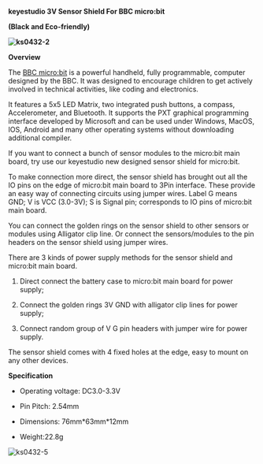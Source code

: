 **keyestudio 3V Sensor Shield For BBC micro:bit**

**(Black and Eco-friendly)**

**![ks0432-2](media/9ca2c76d98c9969ea34121880007277e.jpeg)**

**Overview**

The [BBC micro:bit](http://microbit.org/guide/features/) is a powerful handheld,
fully programmable, computer designed by the BBC. It was designed to encourage
children to get actively involved in technical activities, like coding and
electronics.

It features a 5x5 LED Matrix, two integrated push buttons, a compass,
Accelerometer, and Bluetooth. It supports the PXT graphical programming
interface developed by Microsoft and can be used under Windows, MacOS, IOS,
Android and many other operating systems without downloading additional
compiler.

If you want to connect a bunch of sensor modules to the micro:bit main board,
try use our keyestudio new designed sensor shield for micro:bit.

To make connection more direct, the sensor shield has brought out all the IO
pins on the edge of micro:bit main board to 3Pin interface. These provide an
easy way of connecting circuits using jumper wires. Label G means GND; V is VCC
(3.0-3V); S is Signal pin; corresponds to IO pins of micro:bit main board.

You can connect the golden rings on the sensor shield to other sensors or
modules using Alligator clip line. Or connect the sensors/modules to the pin
headers on the sensor shield using jumper wires.

There are 3 kinds of power supply methods for the sensor shield and micro:bit
main board.

1.  Direct connect the battery case to micro:bit main board for power supply;

2.  Connect the golden rings 3V GND with alligator clip lines for power supply;

3.  Connect random group of V G pin headers with jumper wire for power supply.

The sensor shield comes with 4 fixed holes at the edge, easy to mount on any
other devices.

**Specification**

-   Operating voltage: DC3.0-3.3V

-   Pin Pitch: 2.54mm

-   Dimensions: 76mm\*63mm\*12mm

-   Weight:22.8g

![ks0432-5](media/bfd8dd2b038764f14831e6b1c357bdac.jpeg)
